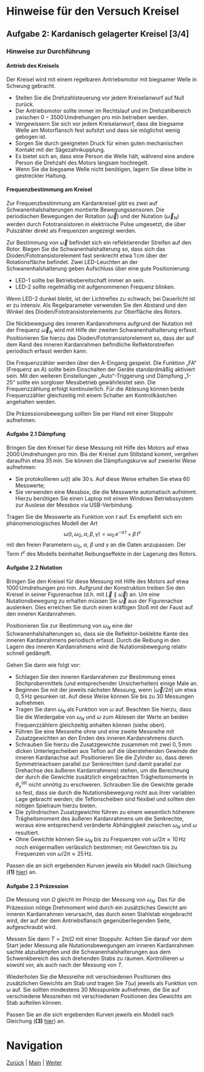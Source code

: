 # Hinweise für den Versuch Kreisel

## Aufgabe 2: Kardanisch gelagerter Kreisel [3/4]

### Hinweise zur Durchführung

#### Antrieb des Kreisels

Der Kreisel wird mit einem regelbaren Antriebsmotor mit biegsamer Welle in Schwung gebracht. 

- Stellen Sie die Drehzahlsteuerung vor jedem Kreiselanwurf auf Null zurück. 
- Der Antriebsmotor sollte immer im Rechtslauf und im Drehzahlbereich zwischen $0-3500\,\text{Umdrehungen pro min}$ betrieben werden. 
- Vergewissern Sie sich vor jedem Kreiselanwurf, dass die biegsame Welle am Motorflansch fest aufsitzt und dass sie möglichst wenig gebogen
  ist. 
- Sorgen Sie durch geeigneten Druck für einen guten mechanischen Kontakt mit der Sägezahnkupplung.
- Es bietet sich an, dass eine Person die Welle hält, während eine andere Person die Drehzahl des Motors langsam hochregelt. 
- Wenn Sie die biegsame Welle nicht benötigen, lagern Sie diese bitte in gestreckter Haltung.

#### Frequenzbestimmung am Kreisel

Zur Frequenzbestimmung am Kardankreisel gibt es zwei auf Schwanenhalshalterungen montierte Bewegungssensoren. Die periodischen Bewegungen der Rotation ($\vec{\omega}$) und der Nutation ($\vec{\omega}_{N}$) werden durch Fototransistoren in elektrische Pulse umgesetzt, die über Pulszähler direkt als Frequenzen angezeigt werden. 

Zur Bestimmung von $\vec{\omega}$ befindet sich ein reflektierender Streifen auf den Rotor. Biegen Sie die Schwanenhalshalterung so, dass sich das Dioden/Fototransistorelement fast senkrecht etwa $1\,\mathrm{cm}$ über der Rotationsfläche befindet. Zwei LED-Leuchten an der Schwanenhalshalterung geben Aufschluss über eine gute Positionierung:

- LED-1 sollte bei Betriebsbereitschaft immer an sein.
- LED-2 sollte regelmäßig mit aufgenommenen Frequenz blinken. 

Wenn LED-2 dunkel bleibt, ist der Lichtreflex zu schwach; bei Dauerlicht ist er zu intensiv. Als Regelparameter verwenden Sie den Abstand und den Winkel
des Dioden/Fototransistorelements zur Oberfläche des Rotors.

Die Nickbewegung des inneren Kardanrahmens aufgrund der Nutation mit der Frequenz $\vec{\omega}_{N}$ wird mit Hilfe der zweiten Schwanenhalhalterung erfasst. Positionieren Sie hierzu das Dioden/Fototransistorelement so, dass der auf dem Rand des inneren Kardanrahmen befindliche Reflektorstreifen periodisch erfasst werden kann. 

Die Frequenzzähler werden über den A-Eingang gespeist. Die Funktion „FA“ (Frequenz an A) sollte beim Einschalten der Geräte standardmäßig aktiviert sein. Mit den weiteren Einstellungen „Auto“-Triggerung und Dämpfung „1-25“ sollte ein sorgloser Messbetrieb gewährleistet sein. Die Frequenzzählung erfolgt kontinuierlich. Für die Ablesung können beide Frequenzzähler gleichzeitig mit
einem Schalter am Kontrollkästchen angehalten werden.

Die Präzessionsbewegung sollten Sie per Hand mit einer Stoppuhr aufnehmen.

#### Aufgabe 2.1 Dämpfung

Bringen Sie den Kreisel für diese Messung mit Hilfe des Motors auf etwa $2000\,\text{Umdrehungen pro min}$. Bis der Kreisel zum Stillstand kommt, vergehen daraufhin etwa $35\,\mathrm{min}$. Sie können die Dämpfungskurve auf zweierlei Wese aufnehmen: 

- Sie protokollieren $\omega(t)$ alle $30\,\mathrm{s}$. Auf diese Weise erhalten Sie etwa 60 Messwerte;
- Sie verwenden eine Messbox, die die Messwerte automatisch aufnimmt. Hierzu benötigen Sie einen Laptop mit einem Windows Betriebssystem zur Auslese der Messbox via USB-Verbindung.

Tragen Sie die Messwerte als Funktion von $t$ auf. Es empfiehlt sich ein phänomenologisches Modell der Art
$$
\begin{equation*}
\omega(t, \omega_{0}, \alpha, \beta, \gamma) = \omega_{0}\,e^{-\alpha\,t} + \beta\,t^{\gamma}
\end{equation*}
$$
mit den freien Parametern $\omega_{0}$, $\alpha$, $\beta$ und $\gamma$ an die Daten anzupassen. Der Term $t^{\gamma}$ des Modells beinhaltet Reibungseffekte in der Lagerung des Rotors. 

#### Aufgabe 2.2 Nutation

Bringen Sie den Kreisel für diese Messung mit Hilfe des Motors auf etwa $1000\,\text{Umdrehungen pro min}$. Aufgrund der Konstruktion treiben Sie den Kreisel in seiner Figurenachse (d.h. mit $\vec{L}\parallel\vec{\omega}$) an.  Um eine Nutationsbewegung zu erhalten müssen Sie $\vec{\omega}$ aus der Figurenachse auslenken. Dies erreichen Sie durch einen kräftigen Stoß mit der Faust auf den inneren Kardanrahmen. 

Positionieren Sie zur Bestimmung von $\omega_{N}$ eine der Schwanenhalshalterungen so, dass sie die Reflektor-beklebte Kante des inneren Kardanrahmens periodisch erfasst. Durch die Reibung in den Lagern des inneren Kardanrahmens wird die Nutationsbewegung relativ schnell gedämpft. 

Gehen Sie dann wie folgt vor:

- Schlagen Sie den inneren Kardanrahmen zur Bestimmung eines Stichprobenmittels (und entsprechender Unsicherheiten) einige Male an. 
- Beginnen Sie mit der jeweils nächsten Messung, wenn $|\vec{\omega}/2\pi|$ um etwa $0,5\,\mathrm{Hz}$ gesunken ist. Auf diese Weise können Sie bis zu 30 Messungen aufnehmen. 
- Tragen Sie dann $\omega_{N}$ als Funktion von $\omega$ auf. Beachten Sie hierzu, dass Sie die Wiedergabe von $\omega_{N}$ und $\omega$ zum Ablesen der Werte an beiden Frequenzzählern gleichzeitig anhalten können (siehe oben).
- Führen Sie eine Messreihe ohne und eine zweite Messreihe mit Zusatzgewichten an den Enden des inneren Kardanrahmens durch. 
- Schrauben Sie hierzu die Zusatzgewichte zusammen mit zwei $0,5\,\mathrm{mm}$ dicken Unterlegscheiben aus Teflon auf die überstehenden Gewinde der inneren Kardanachse auf. Positionieren Sie die Zylinder so, dass deren Symmetrieachsen parallel zur Senkrechten (und damit parallel zur Drehachse des äußeren Kardanrahmens) stehen, um die Berechnung der durch die Gewichte zusätzlich eingebrachten Trägheitsmomente in $\theta_{x}^{(a)}$ nicht unnötig zu erschweren. Schrauben Sie die Gewichte gerade so fest, dass sie durch die Nutationsbewegung nicht aus ihrer variablen Lage gebracht werden; die Teflonscheiben sind flexibel und sollten den nötigen Spielraum hierzu bieten.
- Die zylindrischen Zusatzgewichte führen zu einem wesentlich höherem Trägheitsmoment des äußeren Kardanrahmens um die Senkrechte, woraus eine entsprechend veränderte Abhängigkeit zwischen $\omega_{N}$ und $\omega$ resultiert. 
- Ohne Gewichte können Sie $\omega_{N}$ bis zu Frequenzen von $\omega/2\pi\approx 10\,\mathrm{Hz}$ noch einigermaßen verlässlich bestimmen; mit Gewichten bis zu Frequenzen von $\omega/2\pi\approx 25\,\mathrm{Hz}$.

Passen die an sich ergebenden Kurven jeweils ein Modell nach Gleichung (**(1)** [hier](https://gitlab.kit.edu/kit/etp-lehre/p1-praktikum/students/-/blob/main/Kreisel/doc/Hinweise-Aufgabe-2-a.md)) an. 

#### Aufgabe 2.3 Präzession

Die Messung von $\Omega$ gleicht im Prinzip der Messung von $\omega_{N}$. Das für die Präzession nötige Drehmoment wird durch ein zusätzliches Gewicht am inneren Kardanrahmen verursacht, das durch einen Stahlstab eingebracht wird, der auf der dem Antriebsflansch gegenüberliegenden Seite, aufgeschraubt wird. 

Messen Sie dann $T=2\pi/\Omega$ mit einer Stoppuhr. Achten Sie darauf vor dem Start jeder Messung alle Nutationsbewegungen am inneren Kardanrahmen sachte abzudämpfen und die Schwanenhalshalterungen aus dem Schwenkbereich des sich drehenden Stabs zu räumen. Kontrollieren $\omega$ sowohl vor, als auch nach der Messung von $T$.

Wiederholen Sie die Messreihe mit verschiedenen Positionen des zusätzlichen Gewichts am Stab und tragen Sie $T(\omega)$ jeweils als Funktion von $\omega$ auf. Sie sollten mindestens 30 Messpunkte aufnehmen, die Sie auf verschiedene Messreihen mit verschiedenen Positionen des Gewichts am Stab aufteilen können. 

Passen Sie an die sich ergebenden Kurven jeweils ein Modell nach Gleichung (**(3)** [hier](https://gitlab.kit.edu/kit/etp-lehre/p1-praktikum/students/-/blob/main/Kreisel/doc/Hinweise-Aufgabe-2-a.md)) an. 

# Navigation

[Zurück](https://gitlab.kit.edu/kit/etp-lehre/p1-praktikum/students/-/blob/main/Kreisel/doc/Hinweise-Aufgabe-2-a.md) | [Main](https://gitlab.kit.edu/kit/etp-lehre/p1-praktikum/students/-/tree/main/Kreisel) | [Weiter](https://gitlab.kit.edu/kit/etp-lehre/p1-praktikum/students/-/blob/main/Kreisel/doc/Hinweise-Aufgabe-2-c.md)

